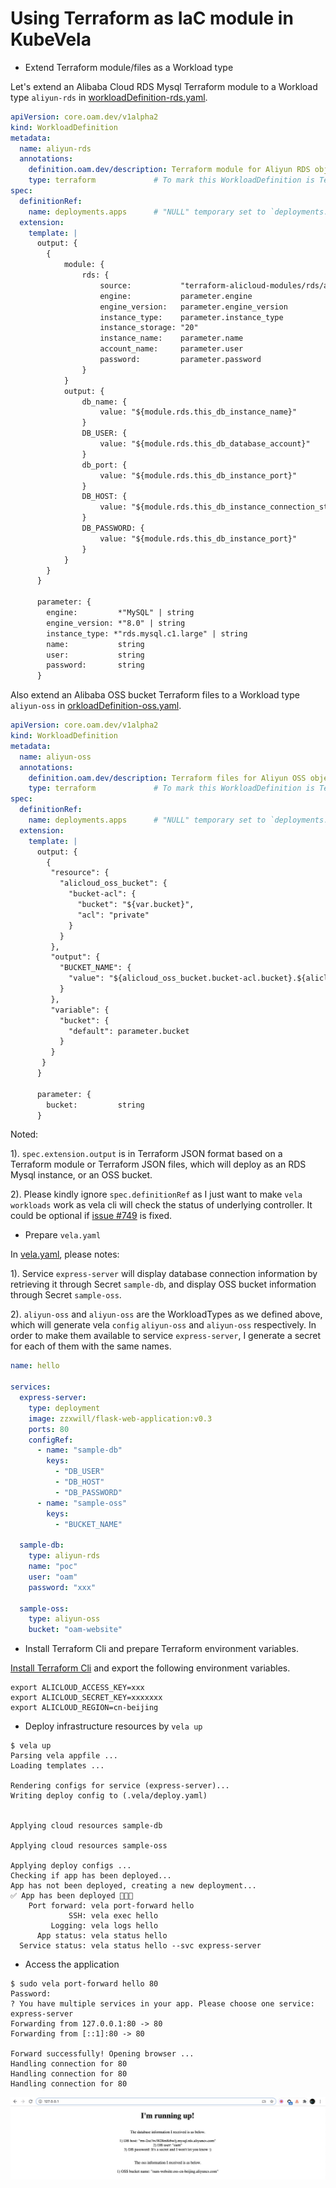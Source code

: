 # Using Terraform as IaC module in KubeVela

- Extend Terraform module/files as a Workload type

Let's extend an Alibaba Cloud RDS Mysql Terraform module to a Workload type `aliyun-rds` in [workloadDefinition-rds.yaml](./workloadDefinition-rds.yaml).

```yaml
apiVersion: core.oam.dev/v1alpha2
kind: WorkloadDefinition
metadata:
  name: aliyun-rds
  annotations:
    definition.oam.dev/description: Terraform module for Aliyun RDS object
    type: terraform             # To mark this WorkloadDefinition is Terraform module/manifests
spec:
  definitionRef:
    name: deployments.apps      # "NULL" temporary set to `deployments.apps` to let `vela workloads` work
  extension:
    template: |
      output: {
      	{
      		module: {
      			rds: {
      				source:           "terraform-alicloud-modules/rds/alicloud"
      				engine:           parameter.engine
      				engine_version:   parameter.engine_version
      				instance_type:    parameter.instance_type
      				instance_storage: "20"
      				instance_name:    parameter.name
      				account_name:     parameter.user
      				password:         parameter.password
      			}
      		}
      		output: {
      			db_name: {
      				value: "${module.rds.this_db_instance_name}"
      			}
      			DB_USER: {
      				value: "${module.rds.this_db_database_account}"
      			}
      			db_port: {
      				value: "${module.rds.this_db_instance_port}"
      			}
      			DB_HOST: {
      				value: "${module.rds.this_db_instance_connection_string}"
      			}
      			DB_PASSWORD: {
      				value: "${module.rds.this_db_instance_port}"
      			}
      		}
      	}
      }

      parameter: {
      	engine:         *"MySQL" | string
      	engine_version: *"8.0" | string
      	instance_type: *"rds.mysql.c1.large" | string
      	name:           string
      	user:           string
      	password:       string
      }

```

Also extend an Alibaba OSS bucket Terraform files to a Workload type `aliyun-oss` in [orkloadDefinition-oss.yaml](./workloadDefinition-oss.yaml).

```yaml
apiVersion: core.oam.dev/v1alpha2
kind: WorkloadDefinition
metadata:
  name: aliyun-oss
  annotations:
    definition.oam.dev/description: Terraform files for Aliyun OSS object
    type: terraform             # To mark this WorkloadDefinition is Terraform module/manifests
spec:
  definitionRef:
    name: deployments.apps      # "NULL" temporary set to `deployments.apps` to let `vela workloads` work
  extension:
    template: |
      output: {
      	{
         "resource": {
           "alicloud_oss_bucket": {
             "bucket-acl": {
               "bucket": "${var.bucket}",
               "acl": "private"
             }
           }
         },
         "output": {
           "BUCKET_NAME": {
             "value": "${alicloud_oss_bucket.bucket-acl.bucket}.${alicloud_oss_bucket.bucket-acl.extranet_endpoint}"
           }
         },
         "variable": {
           "bucket": {
             "default": parameter.bucket
           }
         }
       }
      }

      parameter: {
      	bucket:         string
      }

```

Noted:

1). `spec.extension.output` is in Terraform JSON format based on a Terraform module or Terraform JSON files, which will deploy as an RDS Mysql instance, or an OSS bucket.

2). Please kindly ignore `spec.definitionRef` as I just want to make `vela workloads` work as vela cli will check the status of underlying controller. It could be optional if [issue #749](https://github.com/oam-dev/kubevela/issues/749) is fixed.

- Prepare `vela.yaml`

In [vela.yaml](./vela.yaml), please notes:

1). Service `express-server` will display database connection information by retrieving it through Secret `sample-db`, and display OSS bucket
information through Secret `sample-oss`.

2). `aliyun-oss` and `aliyun-oss` are the WorkloadTypes as we defined above, which will generate vela `config` `aliyun-oss` and `aliyun-oss` respectively.
In order to make them available to service `express-server`, I generate a secret for each of them with the same names.

```yaml
name: hello

services:
  express-server:
    type: deployment
    image: zzxwill/flask-web-application:v0.3
    ports: 80
    configRef:
      - name: "sample-db"
        keys:
          - "DB_USER"
          - "DB_HOST"
          - "DB_PASSWORD"
      - name: "sample-oss"
        keys:
          - "BUCKET_NAME"

  sample-db:
    type: aliyun-rds
    name: "poc"
    user: "oam"
    password: "xxx"

  sample-oss:
    type: aliyun-oss
    bucket: "oam-website"

```


- Install Terraform Cli and prepare Terraform environment variables.

[Install Terraform Cli](https://www.terraform.io/downloads.html) and export the following environment variables.

```
export ALICLOUD_ACCESS_KEY=xxx
export ALICLOUD_SECRET_KEY=xxxxxxx
export ALICLOUD_REGION=cn-beijing
```

- Deploy infrastructure resources by `vela up`

```shell
$ vela up
Parsing vela appfile ...
Loading templates ...

Rendering configs for service (express-server)...
Writing deploy config to (.vela/deploy.yaml)


Applying cloud resources sample-db

Applying cloud resources sample-oss

Applying deploy configs ...
Checking if app has been deployed...
App has not been deployed, creating a new deployment...
✅ App has been deployed 🚀🚀🚀
    Port forward: vela port-forward hello
             SSH: vela exec hello
         Logging: vela logs hello
      App status: vela status hello
  Service status: vela status hello --svc express-server

```

- Access the application

```shell
$ sudo vela port-forward hello 80
Password:
? You have multiple services in your app. Please choose one service:  express-server
Forwarding from 127.0.0.1:80 -> 80
Forwarding from [::1]:80 -> 80

Forward successfully! Opening browser ...
Handling connection for 80
Handling connection for 80
Handling connection for 80
```

![](./visit-application.jpg)